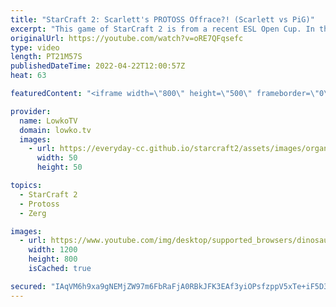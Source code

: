 ```yaml
---
title: "StarCraft 2: Scarlett's PROTOSS Offrace?! (Scarlett vs PiG)"
excerpt: "This game of StarCraft 2 is from a recent ESL Open Cup. In this match we watch Scarlett pick up the Protoss pieces versus PiG who plays as Zerg. Scarlett normally plays Zerg, but decides to focus on a macro game with Protoss. PiG rushes up to Hive tech with Ultralisks and deals a ton of damage while"
originalUrl: https://youtube.com/watch?v=oRE7QFqsefc
type: video
length: PT21M57S
publishedDateTime: 2022-04-22T12:00:57Z
heat: 63

featuredContent: "<iframe width=\"800\" height=\"500\" frameborder=\"0\" src=\"https://www.youtube.com/embed/oRE7QFqsefc\" allow=\"accelerometer; autoplay; encrypted-media; gyroscope; picture-in-picture\" allowfullscreen></iframe>"

provider:
  name: LowkoTV
  domain: lowko.tv
  images:
    - url: https://everyday-cc.github.io/starcraft2/assets/images/organizations/lowko.tv-50x50.jpg
      width: 50
      height: 50

topics:
  - StarCraft 2
  - Protoss
  - Zerg

images:
  - url: https://www.youtube.com/img/desktop/supported_browsers/dinosaur.png
    width: 1200
    height: 800
    isCached: true

secured: "IAqVM6h9xa9gNEMjZW97m6FbRaFjA0RBkJFK3EAf3yiOPsfzppV5xTe+iF5D3Wd3qyjtc4lUqNkc6XshR7QYuTZjzMZ3BMZKy0LYvJb7fyYT2WgeOTOqcGT+5Pw8AmccXS7nxxKwxxjfMWcytQKASgOo7EqdH2wmWc+ztZ758dRWOubKzMFTQeGJkQFT23og63EnpWky1mM16hgZKmAcitCT4ztSjhXL3EHiQMfyTSyjmS+2Gz4j168rUhPg0+b2lRJl+3uLkipBuZuctwkNI8p0TOPvbGHiqDUpUVxsnFxCHPueDSSwm3Fl4F5dpoEOAWpS3/HjwcWkdba+As9xKEqaD6Zvbo2URnyRdiTkTmN66/AkZ6z/dRCoSW+V+8OeswHpNWAVq6TLA8ypEw/HxM4vJ+Zm6GjuE55mlO5LKds=;oq+YjSzVWm3xdA4PfJAl+Q=="
---
```


